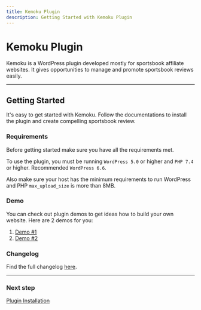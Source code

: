 ```yaml
---
title: Kemoku Plugin
description: Getting Started with Kemoku Plugin
---
```


# Kemoku Plugin

Kemoku is a WordPress plugin developed mostly for sportsbook affiliate websites. It gives opportunities to manage and promote sportsbook reviews easily.

---

## Getting Started

It's easy to get started with Kemoku. Follow the documentations to install the plugin and create compelling sportsbook review.

### Requirements

Before getting started make sure you have all the requirements met.

To use the plugin, you must be running `WordPress 5.0` or higher and `PHP 7.4` or higher.
Recommended `WordPress 6.6`.

Also make sure your host has the minimum requirements to run WordPress and PHP `max_upload_size` is more than 8MB.

### Demo

You can check out plugin demos to get ideas how to build your own website. Here are 2 demos for you:

1. [Demo #1](https://demos.dinomatic.com/havana)
2. [Demo #2](https://demos.dinomatic.com/manila)

### Changelog

Find the full changelog [here](https://dinomatic.com/plugins/kemoku/changelog).

---

### Next step

[Plugin Installation](/docs/kemoku/installation/)
